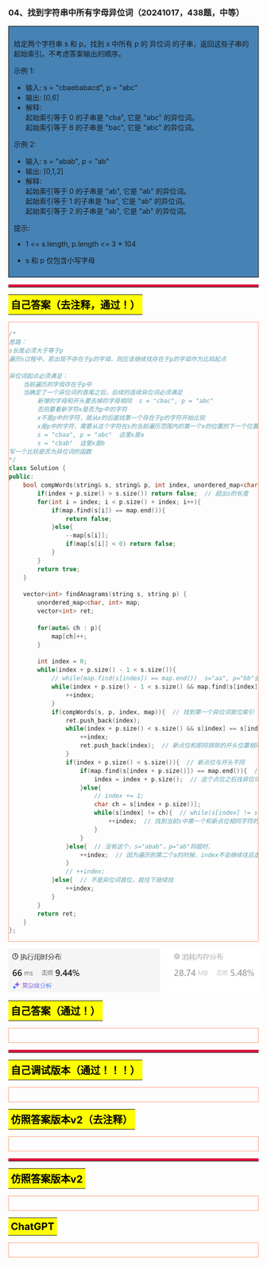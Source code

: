 ### 04、找到字符串中所有字母异位词（20241017，438题，中等）
<div style="border: 1px solid black; padding: 10px; background-color: SteelBlue;">

给定两个字符串 s 和 p，找到 s 中所有 p 的 
异位词
 的子串，返回这些子串的起始索引。不考虑答案输出的顺序。

 

示例 1:

- 输入: s = "cbaebabacd", p = "abc"
- 输出: [0,6]
- 解释:  
起始索引等于 0 的子串是 "cba", 它是 "abc" 的异位词。  
起始索引等于 6 的子串是 "bac", 它是 "abc" 的异位词。  
 
 示例 2:

- 输入: s = "abab", p = "ab"
- 输出: [0,1,2]
- 解释:  
起始索引等于 0 的子串是 "ab", 它是 "ab" 的异位词。  
起始索引等于 1 的子串是 "ba", 它是 "ab" 的异位词。  
起始索引等于 2 的子串是 "ab", 它是 "ab" 的异位词。  
 

提示:

- 1 <= s.length, p.length <= 3 * 104
- s 和 p 仅包含小写字母

  </p>
</div>

<hr style="border-top: 5px solid #DC143C;">
<table>
  <tr>
    <td bgcolor="Yellow" style="padding: 5px; border: 0px solid black;">
      <span style="font-weight: bold; font-size: 20px;color: black;">
      自己答案（去注释，通过！）
      </span>
    </td>
  </tr>
</table>
<div style="padding: 0px; border: 1.5px solid LightSalmon; margin-bottom: 10px;">

```C++ {.line-numbers}
/*
思路：
s长度必须大于等于p
遍历s过程中，若出现不存在于p的字母，则应该继续找存在于p的字母作为比较起点

异位词起点必须满足：
    当前遍历的字母存在于p中
    当确定了一个异位词的首尾之后，后续的连续异位词必须满足
        新增的字母和开头要去掉的字母相同  s = "cbac", p = "abc"
        否则要看新字符x是否为p中的字符
        x不是p中的字符，就从x的后面找第一个存在于p的字符开始比较
        x是p中的字符，需要从这个字符在s的当前遍历范围内的第一个x的位置的下一个位置开始遍历
        s = "cbaa", p = "abc"  这里x是a
        s = "cbab"  这里x是b
写一个比较是否为异位词的函数
*/
class Solution {
public:
    bool compWords(string& s, string& p, int index, unordered_map<char, int> map){
        if(index + p.size() > s.size()) return false;  // 超出s的长度
        for(int i = index; i < p.size() + index; i++){
            if(map.find(s[i]) == map.end()){
                return false;
            }else{
                --map[s[i]];
                if(map[s[i]] < 0) return false;
            }
        }
        return true;
    }

    vector<int> findAnagrams(string s, string p) {
        unordered_map<char, int> map;
        vector<int> ret;

        for(auto& ch : p){
            map[ch]++;
        }

        int index = 0;
        while(index + p.size() - 1 < s.size()){
            // while(map.find(s[index]) == map.end())  s="aa", p="bb"会报错
            while(index + p.size() - 1 < s.size() && map.find(s[index]) == map.end()){  // 找到存在于p的s中的字符的位置
                ++index;
            }
            if(compWords(s, p, index, map)){  // 找到第一个异位词首位索引
                ret.push_back(index);
                while(index + p.size() < s.size() && s[index] == s[index + p.size()]){  // 考虑新点位与开头点位相同情况
                    ++index;
                    ret.push_back(index);  // 新点位和即将排除的开头位置相同，说明是个连续的异位词
                }
                if(index + p.size() < s.size()){  // 新点位与开头不同
                    if(map.find(s[index + p.size()]) == map.end()){  // 新点位的字母不存在与p中
                        index = index + p.size();  // 这个点位之后找异位词
                    }else{
                        // index += 1;
                        char ch = s[index + p.size()];
                        while(s[index] != ch){  // while(s[index] != s[index + p.size()])
                            ++index;  // 找到当前s中第一个和新点位相同字符的位置
                        }
                    }
                }else{  // 没有这个，s="abab"，p="ab"将超时，
                    ++index;  // 因为遍历到第二个a的时候，index不会继续往后走
                }
                // ++index;
            }else{  // 不是异位词首位，就往下继续找
                ++index;
            }
        }
        return ret;
    }
};
```

</div>

![alt text](image/fa02a4c01cd87a72fb122724acd30cf.png)

<table>
  <tr>
    <td bgcolor="Yellow" style="padding: 5px; border: 0px solid black;">
      <span style="font-weight: bold; font-size: 20px;color: black;">
      自己答案（通过！）
      </span>
    </td>
  </tr>
</table>

<div style="padding: 0px; border: 1.5px solid LightSalmon; margin-bottom: 10px">

```C++ {.line-numbers}


```
</div>

<hr style="border-top: 5px solid #DC143C;">

<table>
  <tr>
    <td bgcolor="Yellow" style="padding: 5px; border: 0px solid black;">
      <span style="font-weight: bold; font-size: 20px;color: black;">
      自己调试版本（通过！！！）
      </span>
    </td>
  </tr>
</table>

<div style="padding: 0px; border: 1.5px solid LightSalmon; margin-bottom: 10px">

```C++ {.line-numbers}


```
</div>

<table>
  <tr>
    <td bgcolor="Yellow" style="padding: 5px; border: 0px solid black;">
      <span style="font-weight: bold; font-size: 20px;color: black;">
      仿照答案版本v2（去注释）
      </span>
    </td>
  </tr>
</table>

<div style="padding: 0px; border: 1.5px solid LightSalmon; margin-bottom: 10px">

```C++ {.line-numbers}


```
</div>

<hr style="border-top: 5px solid #DC143C;">

<table>
  <tr>
    <td bgcolor="Yellow" style="padding: 5px; border: 0px solid black;">
      <span style="font-weight: bold; font-size: 20px;color: black;">
      仿照答案版本v2
      </span>
    </td>
  </tr>
</table>

<div style="padding: 0px; border: 1.5px solid LightSalmon; margin-bottom: 10px">

```C++ {.line-numbers}


```
</div>

<table>
  <tr>
    <td bgcolor="Yellow" style="padding: 5px; border: 0px solid black;">
      <span style="font-weight: bold; font-size: 20px;color: black;">
      ChatGPT
      </span>
    </td>
  </tr>
</table>

<div style="padding: 0px; border: 1.5px solid LightSalmon; margin-bottom: 10px">

```C++ {.line-numbers}


```
</div>

